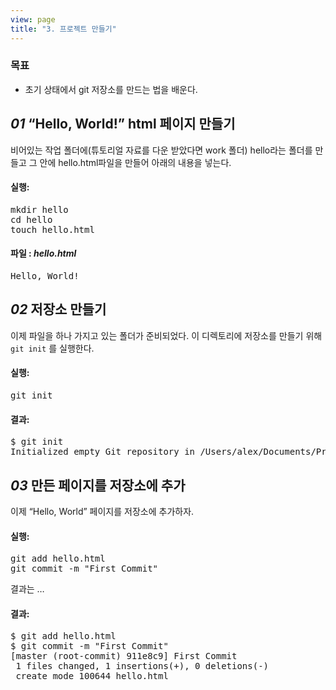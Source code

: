 ```yaml
---
view: page
title: "3. 프로젝트 만들기"
---
```


<h3>목표</h3>

<ul><li>초기 상태에서 git 저장소를 만드는  법을 배운다.</li></ul>

<h2><em>01</em> “Hello, World!” html 페이지 만들기</h2>

<p>비어있는 작업 폴더에(튜토리얼 자료를 다운 받았다면  work 폴더) hello라는 폴더를 만들고 그 안에 hello.html파일을 만들어 아래의 내용을 넣는다.</p>

<h4 class="h4-pre">실행:</h4>

<pre class="instructions">mkdir hello
cd hello
touch hello.html</pre>

<h4 class="h4-pre">파일
: <em>hello.html</em></h4>

<pre class="file">Hello, World!</pre>

<h2><em>02</em> 저장소 만들기</h2>

<p>이제 파일을 하나 가지고 있는 폴더가 준비되었다. 이 디렉토리에 저장소를 만들기 위해 <code>git init</code> 를 실행한다.</p>

<h4 class="h4-pre">실행:</h4>

<pre class="instructions">git init</pre>

<h4 class="h4-pre">결과:</h4>

<pre class="sample">$ git init
Initialized empty Git repository in /Users/alex/Documents/Presentations/githowto/auto/hello/.git/
</pre>

<h2><em>03</em> 만든 페이지를 저장소에 추가</h2>

<p>이제 “Hello, World” 페이지를 저장소에 추가하자.</p>

<h4 class="h4-pre">실행:</h4>

<pre class="instructions">git add hello.html
git commit -m "First Commit"</pre>

<p>결과는 &#8230;</p>

<h4 class="h4-pre">결과:</h4>

<pre class="sample">$ git add hello.html
$ git commit -m "First Commit"
[master (root-commit) 911e8c9] First Commit
 1 files changed, 1 insertions(+), 0 deletions(-)
 create mode 100644 hello.html</pre>
